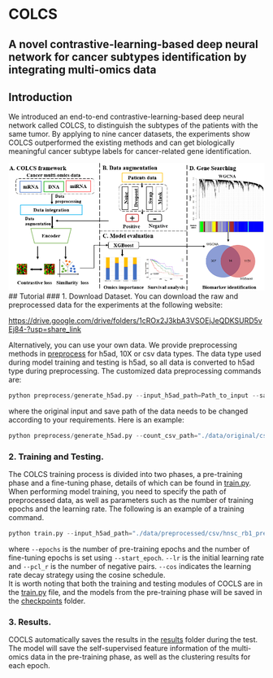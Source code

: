 # COLCS
## A novel contrastive-learning-based deep neural network for cancer subtypes identification by integrating multi-omics data
## Introduction
We introduced an end-to-end contrastive-learning-based deep neural network called COLCS, to distinguish the subtypes of the patients with the same tumor. By applying to nine cancer datasets, the experiments show COLCS outperformed the existing methods and can get biologically meaningful cancer subtype labels for cancer-related gene identification.  

<img src="https://github.com/Mercuriiio/COLCS/blob/main/Framework.png" width="618px">
## Tutorial
### 1. Download Dataset.
You can download the raw and preprocessed data for the experiments at the following website:  
   
https://drive.google.com/drive/folders/1cROx2J3kbA3VSOEjJeQDKSURD5vEj84-?usp=share_link  
   
Alternatively, you can use your own data. We provide preprocessing methods in [preprocess](https://github.com/Mercuriiio/COLCS/tree/main/preprocess) for h5ad, 10X or csv data types. The data type used during model training and testing is h5ad, so all data is converted to h5ad type during preprocessing. The customized data preprocessing commands are:   
```python
python preprocess/generate_h5ad.py --input_h5ad_path=Path_to_input --save_h5ad_dir=Path_to_Save_Folder
```
where the original input and save path of the data needs to be changed according to your requirements. Here is an example:   
```python
python preprocess/generate_h5ad.py --count_csv_path="./data/original/csv/hnsc_rb1.csv" --save_h5ad_dir="./data/preprocessed/csv/" --filter --norm --log --scale --select_hvg
```
### 2. Training and Testing.
The COLCS training process is divided into two phases, a pre-training phase and a fine-tuning phase, details of which can be found in [train.py](https://github.com/Mercuriiio/COLCS/blob/main/train.py). When performing model training, you need to specify the path of preprocessed data, as well as parameters such as the number of training epochs and the learning rate. The following is an example of a training command.   
```python
python train.py --input_h5ad_path="./data/preprocessed/csv/hnsc_rb1_preprocessed.h5ad" --epochs 100 --lr 1 --batch_size 512 --pcl_r 1024 --cos
```
where ```--epochs``` is the number of pre-training epochs and the number of fine-tuning epochs is set using ```--start_epoch```. ```--lr``` is the initial learning rate and ```--pcl_r``` is the number of negative pairs. ```--cos``` indicates the learning rate decay strategy using the cosine schedule.  
 It is worth noting that both the training and testing modules of COCLS are in the [train.py](https://github.com/Mercuriiio/COLCS/blob/main/train.py) file, and the models from the pre-training phase will be saved in the [checkpoints](https://github.com/Mercuriiio/COLCS/tree/main/checkpoints) folder.
### 3. Results.
COCLS automatically saves the results in the [results](https://github.com/Mercuriiio/COLCS/tree/main/result/COLCS) folder during the test. The model will save the self-supervised feature information of the multi-omics data in the pre-training phase, as well as the clustering results for each epoch.
